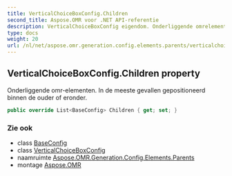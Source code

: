 ```yaml
---
title: VerticalChoiceBoxConfig.Children
second_title: Aspose.OMR voor .NET API-referentie
description: VerticalChoiceBoxConfig eigendom. Onderliggende omrelementen. In de meeste gevallen gepositioneerd binnen de ouder of eronder.
type: docs
weight: 20
url: /nl/net/aspose.omr.generation.config.elements.parents/verticalchoiceboxconfig/children/
---
```

## VerticalChoiceBoxConfig.Children property

Onderliggende omr-elementen. In de meeste gevallen gepositioneerd binnen de ouder of eronder.

```csharp
public override List<BaseConfig> Children { get; set; }
```

### Zie ook

* class [BaseConfig](../../../aspose.omr.generation.config/baseconfig/)
* class [VerticalChoiceBoxConfig](../)
* naamruimte [Aspose.OMR.Generation.Config.Elements.Parents](../../verticalchoiceboxconfig/)
* montage [Aspose.OMR](../../../)


